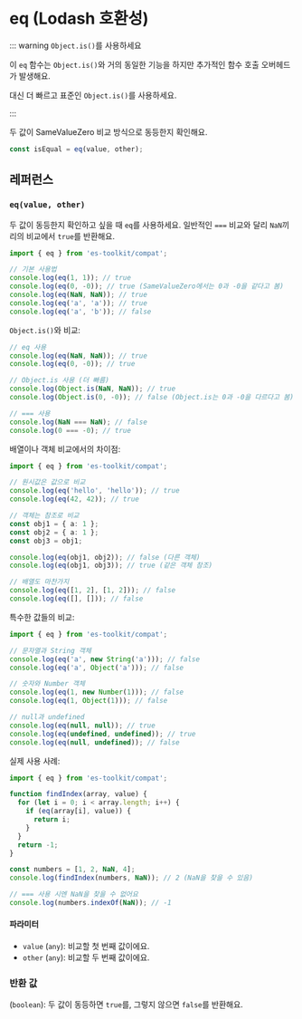 # eq (Lodash 호환성)

::: warning `Object.is()`를 사용하세요

이 `eq` 함수는 `Object.is()`와 거의 동일한 기능을 하지만 추가적인 함수 호출 오버헤드가 발생해요.

대신 더 빠르고 표준인 `Object.is()`를 사용하세요.

:::

두 값이 SameValueZero 비교 방식으로 동등한지 확인해요.

```typescript
const isEqual = eq(value, other);
```

## 레퍼런스

### `eq(value, other)`

두 값이 동등한지 확인하고 싶을 때 `eq`를 사용하세요. 일반적인 `===` 비교와 달리 `NaN`끼리의 비교에서 `true`를 반환해요.

```typescript
import { eq } from 'es-toolkit/compat';

// 기본 사용법
console.log(eq(1, 1)); // true
console.log(eq(0, -0)); // true (SameValueZero에서는 0과 -0을 같다고 봄)
console.log(eq(NaN, NaN)); // true
console.log(eq('a', 'a')); // true
console.log(eq('a', 'b')); // false
```

`Object.is()`와 비교:

```typescript
// eq 사용
console.log(eq(NaN, NaN)); // true
console.log(eq(0, -0)); // true

// Object.is 사용 (더 빠름)
console.log(Object.is(NaN, NaN)); // true
console.log(Object.is(0, -0)); // false (Object.is는 0과 -0을 다르다고 봄)

// === 사용
console.log(NaN === NaN); // false
console.log(0 === -0); // true
```

배열이나 객체 비교에서의 차이점:

```typescript
import { eq } from 'es-toolkit/compat';

// 원시값은 값으로 비교
console.log(eq('hello', 'hello')); // true
console.log(eq(42, 42)); // true

// 객체는 참조로 비교
const obj1 = { a: 1 };
const obj2 = { a: 1 };
const obj3 = obj1;

console.log(eq(obj1, obj2)); // false (다른 객체)
console.log(eq(obj1, obj3)); // true (같은 객체 참조)

// 배열도 마찬가지
console.log(eq([1, 2], [1, 2])); // false
console.log(eq([], [])); // false
```

특수한 값들의 비교:

```typescript
import { eq } from 'es-toolkit/compat';

// 문자열과 String 객체
console.log(eq('a', new String('a'))); // false
console.log(eq('a', Object('a'))); // false

// 숫자와 Number 객체
console.log(eq(1, new Number(1))); // false
console.log(eq(1, Object(1))); // false

// null과 undefined
console.log(eq(null, null)); // true
console.log(eq(undefined, undefined)); // true
console.log(eq(null, undefined)); // false
```

실제 사용 사례:

```typescript
import { eq } from 'es-toolkit/compat';

function findIndex(array, value) {
  for (let i = 0; i < array.length; i++) {
    if (eq(array[i], value)) {
      return i;
    }
  }
  return -1;
}

const numbers = [1, 2, NaN, 4];
console.log(findIndex(numbers, NaN)); // 2 (NaN을 찾을 수 있음)

// === 사용 시엔 NaN을 찾을 수 없어요
console.log(numbers.indexOf(NaN)); // -1
```

#### 파라미터

- `value` (`any`): 비교할 첫 번째 값이에요.
- `other` (`any`): 비교할 두 번째 값이에요.

### 반환 값

(`boolean`): 두 값이 동등하면 `true`를, 그렇지 않으면 `false`를 반환해요.
